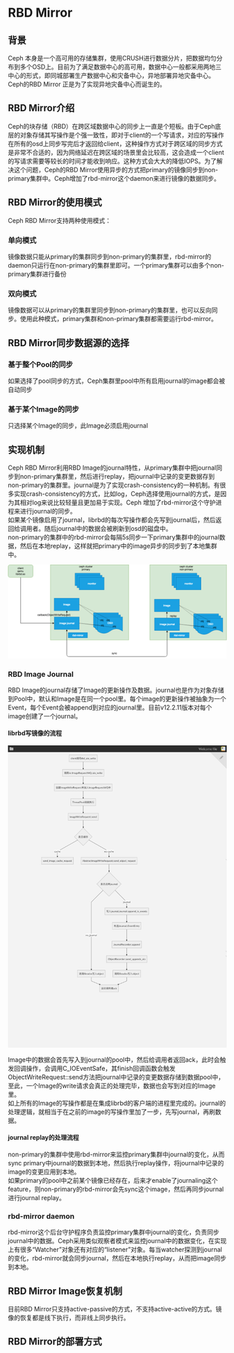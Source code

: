 # RBD Mirror
## 背景
Ceph 本身是一个高可用的存储集群，使用CRUSH进行数据分片，把数据均匀分布到多个OSD上。目前为了满足数据中心的高可用，数据中心一般都采用两地三中心的形式，即同城部署生产数据中心和灾备中心，异地部署异地灾备中心。Ceph的RBD Mirror 正是为了实现异地灾备中心而诞生的。  

## RBD Mirror介绍
Ceph的块存储（RBD）在跨区域数据中心的同步上一直是个短板。由于Ceph底层的对象存储其写操作是个强一致性，即对于client的一个写请求，对应的写操作在所有的osd上同步写完后才返回给client，这种操作方式对于跨区域的同步方式是非常不合适的，因为网络延迟在跨区域的场景里会比较高，这会造成一个client的写请求需要等较长的时间才能收到响应。这种方式会大大的降低IOPS。为了解决这个问题，Ceph的RBD Mirror使用异步的方式把primary的镜像同步到non-primary集群中。Ceph增加了rbd-mirror这个daemon来进行镜像的数据同步。

## RBD Mirror的使用模式
Ceph RBD Mirror支持两种使用模式：  

### 单向模式
镜像数据只能从primary的集群同步到non-primary的集群里，rbd-mirror的daemon只运行在non-primary的集群里即可。一个primary集群可以由多个non-primary集群进行备份

### 双向模式
镜像数据可以从primary的集群里同步到non-primary的集群里，也可以反向同步。使用此种模式，primary集群和non-primary集群都需要运行rbd-mirror。

## RBD Mirror同步数据源的选择

### 基于整个Pool的同步
如果选择了pool同步的方式，Ceph集群里pool中所有启用journal的image都会被自动同步  

### 基于某个Image的同步
只选择某个Image的同步，此Image必须启用journal  


## 实现机制
Ceph RBD Mirror利用RBD Image的journal特性，从primary集群中把journal同步到non-primary集群里，然后进行replay，把journal中记录的变更数据存到non-primary的集群里。journal是为了实现crash-consistency的一种机制。有很多实现crash-consistency的方式，比如log，Ceph选择使用journal的方式，是因为其相对log来说比较轻量且更加易于实现。Ceph 增加了rbd-mirror这个守护进程来进行journal的同步。  
如果某个镜像启用了journal，librbd的每次写操作都会先写到journal后，然后返回给调用者。随后journal中的数据会被刷新到osd的磁盘中。   
non-primary的集群中的rbd-mirror会每隔5s同步一下primary集群中的journal数据，然后在本地replay，这样就把primary中的image异步的同步到了本地集群中。

![](images/rbd-mirror.png)

### RBD Image Journal
RBD Image的journal存储了Image的更新操作及数据。journal也是作为对象存储到Pool中，默认和Image是在同一个pool里。每个image的更新操作被抽象为一个Event，每个Event会被append到对应的journal里。目前v12.2.11版本对每个image创建了一个journal。  

#### librbd写镜像的流程 

![](images/journal_flow.png)

Image中的数据会首先写入到journal的pool中，然后给调用者返回ack，此时会触发回调操作，会调用C_IOEventSafe，其finish回调函数会触发ObjectWriteRequest::send方法把journal中记录的变更数据存储到数据pool中，至此，一个Image的write请求会真正的处理完毕，数据也会写到对应的Image里。  
如上所有的Image的写操作都是在集成librbd的客户端的进程里完成的。journal的处理逻辑，就相当于在之前的image的写操作里加了一步，先写journal，再刷数据。  

#### journal replay的处理流程
non-primary的集群中使用rbd-mirror来监控primary集群中journal的变化，从而sync primary中journal的数据到本地，然后执行replay操作，将journal中记录的image的变更应用到本地。  
如果primary的pool中之前某个镜像已经存在，后来才enable了journaling这个feature，则non-primary的rbd-mirror会先sync这个image，然后再同步journal进行journal replay。  

### rbd-mirror daemon
rbd-mirror这个后台守护程序负责监控primary集群中journal的变化，负责同步journal中的数据。Ceph采用类似观察者模式来监控journal中的数据变化，在实现上有很多“Watcher”对象还有对应的“listener”对象。每当watcher探测到journal的变化，rbd-mirror就会同步journal，然后在本地执行replay，从而把image同步到本地。

## RBD Mirror Image恢复机制
目前RBD Mirror只支持active-passive的方式，不支持active-active的方式。镜像的恢复都是线下执行，而非线上同步执行。

## RBD Mirror的部署方式
